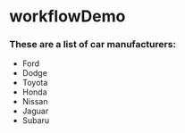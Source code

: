 # workflowDemo

### These are a list of car manufacturers:

- Ford
- Dodge
- Toyota
- Honda
- Nissan
- Jaguar
- Subaru